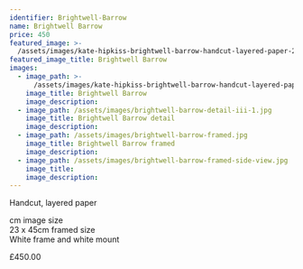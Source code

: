 ```yaml
---
identifier: Brightwell-Barrow
name: Brightwell Barrow
price: 450
featured_image: >-
  /assets/images/kate-hipkiss-brightwell-barrow-handcut-layered-paper-23x45cm-framed-450.jpg
featured_image_title: Brightwell Barrow
images:
  - image_path: >-
      /assets/images/kate-hipkiss-brightwell-barrow-handcut-layered-paper-23x45cm-framed-450-1.jpg
    image_title: Brightwell Barrow
    image_description:
  - image_path: /assets/images/brightwell-barrow-detail-iii-1.jpg
    image_title: Brightwell Barrow detail
    image_description:
  - image_path: /assets/images/brightwell-barrow-framed.jpg
    image_title: Brightwell Barrow framed
    image_description:
  - image_path: /assets/images/brightwell-barrow-framed-side-view.jpg
    image_title:
    image_description:
---
```

Handcut, layered paper

cm image size<br>23 x 45cm framed size<br>White frame and white mount

£450.00